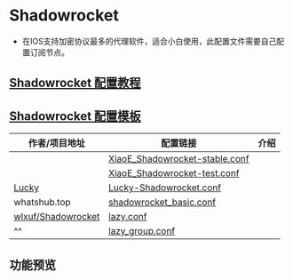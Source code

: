 # Shadowrocket
- 在IOS支持加密协议最多的代理软件，适合小白使用，此配置文件需要自己配置订阅节点。

## [Shadowrocket 配置教程](https://github.com/LaolunsiG/XiaoE_PCR/blob/main/Config_File/Shadowrocket/Shadowrocket%20%E9%85%8D%E7%BD%AE%E6%95%99%E7%A8%8B.md)

## [Shadowrocket 配置模板](https://github.com/LaolunsiG/XiaoE_PCR/tree/main/Config_File/Shadowrocket/Config)


| 作者/项目地址                                                     | 配置链接                                                                                                                                                        | 介绍  |
| ----------------------------------------------------------- | ----------------------------------------------------------------------------------------------------------------------------------------------------------- | --- |
|                                                             | [XiaoE_Shadowrocket-stable.conf](https://raw.githubusercontent.com/LaolunsiG/XiaoE_PCR/main/Config_File/Shadowrocket/Config/XiaoE_Shadowrocket-stable.conf) |     |
|                                                             | [XiaoE_Shadowrocket-test.conf](https://raw.githubusercontent.com/LaolunsiG/XiaoE_PCR/main/Config_File/Shadowrocket/Config/XiaoE_Shadowrocket-test.conf)     |     |
| [Lucky](https://github.com/As-Lucky/Lucky)                  | [Lucky-Shadowrocket.conf](https://raw.githubusercontent.com/As-Lucky/Lucky/refs/heads/main/Lucky-Shadowrocket.conf)                                         |     |
| whatshub.top                                                | [shadowrocket_basic.conf](https://whatshub.top/config/shadowrocket_basic.conf)                                                                              |     |
| [wlxuf/Shadowrocket](https://github.com/wlxuf/Shadowrocket) | [lazy.conf](https://raw.githubusercontent.com/wlxuf/Shadowrocket/refs/heads/main/lazy.conf)                                                                 |     |
| ^^                                                          | [lazy_group.conf](https://raw.githubusercontent.com/wlxuf/Shadowrocket/refs/heads/main/lazy_group.conf)                                                     |     |

## 功能预览

